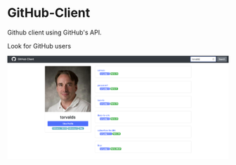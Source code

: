 # GitHub-Client

Github client using GitHub's API.

Look for GitHub users


![Screenshot](./images/gbclient.png)